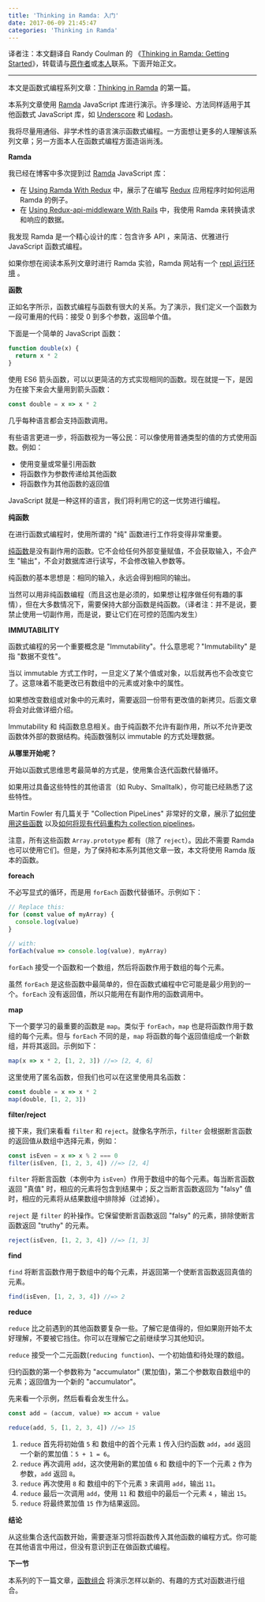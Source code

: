 ```yaml
---
title: 'Thinking in Ramda: 入门'
date: 2017-06-09 21:45:47
categories: 'Thinking in Ramda'
---
```


译者注：本文翻译自 Randy Coulman 的 《[Thinking in Ramda: Getting Started](http://randycoulman.com/blog/2016/05/24/thinking-in-ramda-getting-started/)》，转载请与[原作者](https://github.com/randycoulman)或[本人](https://github.com/adispring)联系。下面开始正文。

---

本文是函数式编程系列文章：[Thinking in Ramda](http://randycoulman.com/blog/categories/thinking-in-ramda/) 的第一篇。

本系列文章使用 [Ramda](http://ramda.cn) JavaScript 库进行演示。许多理论、方法同样适用于其他函数式 JavaScript 库，如 [Underscore](http://underscorejs.org/) 和 [Lodash](https://lodash.com/)。

我将尽量用通俗、非学术性的语言演示函数式编程。一方面想让更多的人理解该系列文章；另一方面本人在函数式编程方面造诣尚浅。

**Ramda**

我已经在博客中多次提到过 [Ramda](http://ramda.cn) JavaScript 库：

* 在 [Using Ramda With Redux](http://randycoulman.com/blog/2016/02/16/using-ramda-with-redux/) 中，展示了在编写 [Redux](http://redux.js.org/) 应用程序时如何运用 Ramda 的例子。
* 在 [Using Redux-api-middleware With Rails](http://randycoulman.com/blog/2016/04/19/using-redux-api-middleware-with-rails/) 中，我使用 Ramda 来转换请求和响应的数据。

我发现 Ramda 是一个精心设计的库：包含许多 API ，来简洁、优雅进行 JavaScript 函数式编程。

如果你想在阅读本系列文章时进行 Ramda 实验，Ramda 网站有一个 [repl 运行环境](http://ramda.cn/repl/) 。

**函数**

正如名字所示，函数式编程与函数有很大的关系。为了演示，我们定义一个函数为一段可重用的代码：接受 0 到多个参数，返回单个值。

下面是一个简单的 JavaScript 函数：

```js
function double(x) {
  return x * 2
}
```

使用 ES6 箭头函数，可以以更简洁的方式实现相同的函数。现在就提一下，是因为在接下来会大量用到箭头函数：

```js
const double = x => x * 2
```

几乎每种语言都会支持函数调用。

有些语言更进一步，将函数视为一等公民：可以像使用普通类型的值的方式使用函数。例如：

* 使用变量或常量引用函数
* 将函数作为参数传递给其他函数
* 将函数作为其他函数的返回值

JavaScript 就是一种这样的语言，我们将利用它的这一优势进行编程。

**纯函数**

在进行函数式编程时，使用所谓的 "纯" 函数进行工作将变得非常重要。

[纯函数](https://llh911001.gitbooks.io/mostly-adequate-guide-chinese/content/ch3.html)是没有副作用的函数。它不会给任何外部变量赋值，不会获取输入，不会产生 "输出"，不会对数据库进行读写，不会修改输入参数等。

纯函数的基本思想是：相同的输入，永远会得到相同的输出。

当然可以用非纯函数编程（而且这也是必须的，如果想让程序做任何有趣的事情），但在大多数情况下，需要保持大部分函数是纯函数。（译者注：并不是说，要禁止使用一切副作用，而是说，要让它们在可控的范围内发生）

**IMMUTABILITY**

函数式编程的另一个重要概念是 "Immutability"。什么意思呢？"Immutability" 是指 "数据不变性"。

当以 immutable 方式工作时，一旦定义了某个值或对象，以后就再也不会改变它了。这意味着不能更改已有数组中的元素或对象中的属性。

如果想改变数组或对象中的元素时，需要返回一份带有更改值的新拷贝。后面文章将会对此做详细介绍。

Immutability 和 纯函数息息相关。由于纯函数不允许有副作用，所以不允许更改函数体外部的数据结构。纯函数强制以 immutable 的方式处理数据。

**从哪里开始呢？**

开始以函数式思维思考最简单的方式是，使用集合迭代函数代替循环。

如果用过具备这些特性的其他语言（如 Ruby、Smalltalk），你可能已经熟悉了这些特性。

Martin Fowler 有几篇关于 "Collection PipeLines" 非常好的文章，展示了[如何使用这些函数](https://martinfowler.com/articles/collection-pipeline/) 以及[如何将现有代码重构为 collection pipelines](https://martinfowler.com/articles/refactoring-pipelines.html)。

注意，所有这些函数 `Array.prototype` 都有（除了 `reject`）。因此不需要 Ramda 也可以使用它们。但是，为了保持和本系列其他文章一致，本文将使用 Ramda 版本的函数。

**foreach**

不必写显式的循环，而是用 `forEach` 函数代替循环。示例如下：

```js
// Replace this:
for (const value of myArray) {
  console.log(value)
}
 
// with:
forEach(value => console.log(value), myArray)
```

`forEach` 接受一个函数和一个数组，然后将函数作用于数组的每个元素。

虽然 `forEach` 是这些函数中最简单的，但在函数式编程中它可能是最少用到的一个。`forEach` 没有返回值，所以只能用在有副作用的函数调用中。

**map**

下一个要学习的最重要的函数是 `map`。类似于 `forEach`，`map` 也是将函数作用于数组的每个元素。但与 `forEach` 不同的是，`map` 将函数的每个返回值组成一个新数组，并将其返回。示例如下：

```js
map(x => x * 2, [1, 2, 3]) //=> [2, 4, 6]
```

这里使用了匿名函数，但我们也可以在这里使用具名函数：

```js
const double = x => x * 2
map(double, [1, 2, 3])
```

**filter/reject**

接下来，我们来看看 `filter` 和 `reject`。就像名字所示，`filter` 会根据断言函数的返回值从数组中选择元素，例如：

```js
const isEven = x => x % 2 === 0
filter(isEven, [1, 2, 3, 4]) //=> [2, 4]
```

`filter` 将断言函数（本例中为 `isEven`）作用于数组中的每个元素。每当断言函数返回 "真值" 时，相应的元素将包含到结果中；反之当断言函数返回为 "falsy" 值时，相应的元素将从结果数组中排除掉（过滤掉）。

`reject` 是 `filter` 的补操作。它保留使断言函数返回 "falsy" 的元素，排除使断言函数返回 "truthy" 的元素。

```js
reject(isEven, [1, 2, 3, 4]) //=> [1, 3]
````

**find**

`find` 将断言函数作用于数组中的每个元素，并返回第一个使断言函数返回真值的元素。

```js
find(isEven, [1, 2, 3, 4]) //=> 2 
```

**reduce**

`reduce` 比之前遇到的其他函数要复杂一些。了解它是值得的，但如果刚开始不太好理解，不要被它挡住。你可以在理解它之前继续学习其他知识。

`reduce` 接受一个二元函数(`reducing function`)、一个初始值和待处理的数组。

归约函数的第一个参数称为 "accumulator" (累加值)，第二个参数取自数组中的元素；返回值为一个新的 "accumulator"。

先来看一个示例，然后看看会发生什么。

```js
const add = (accum, value) => accum + value

reduce(add, 5, [1, 2, 3, 4]) //=> 15
```

1. `reduce` 首先将初始值 `5` 和 数组中的首个元素 `1` 传入归约函数 `add`，`add` 返回一个新的累加值：`5 + 1 = 6`。
2. `reduce` 再次调用 `add`，这次使用新的累加值 `6` 和 数组中的下一个元素 `2` 作为参数，`add` 返回 `8`。
3. `reduce` 再次使用 `8` 和 数组中的下个元素 `3` 来调用 `add`，输出 `11`。
4. `reduce` 最后一次调用 `add`，使用 `11` 和 数组中的最后一个元素 `4` ，输出 `15`。
5. `reduce` 将最终累加值 `15` 作为结果返回。

**结论**

从这些集合迭代函数开始，需要逐渐习惯将函数传入其他函数的编程方式。你可能在其他语言中用过，但没有意识到正在做函数式编程。

**下一节**

本系列的下一篇文章，[函数组合](https://adispring.coding.me/2017/06/10/Thinking-in-Ramda-Combining-Functions/) 将演示怎样以新的、有趣的方式对函数进行组合。
